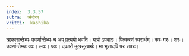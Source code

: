 ```yaml
---
index:  3.3.57
sutra:  ऋ̄दोरप्
vritti:  kashika 
---
```


ऋ̄कारान्तेभ्यः उवर्णान्तेभ्यः च अप् प्रत्ययो भवति। घञो ऽपवादः। पित्करणं स्वरार्थम्। करः गरः। शरः। उवर्णान्तेभ्यः यवः। लवः। पवः। दकारो मुखसुखार्थः। मा भूत्तादपि परः तपरः।

